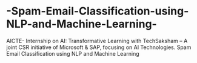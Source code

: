 # -Spam-Email-Classification-using-NLP-and-Machine-Learning-
AICTE- Internship on AI: Transformative Learning with TechSaksham – A joint CSR initiative of Microsoft &amp; SAP, focusing on AI Technologies.   Spam Email Classification using NLP and Machine Learning 
